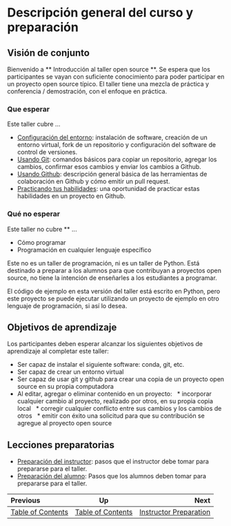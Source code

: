 <!-- comienza la sección de título generado automáticamente -->
# Descripción general del curso y preparación
<!-- fin de la sección autogenerada -->


## Visión de conjunto

Bienvenido a ** Introducción al taller open source **. Se espera que los participantes se vayan con suficiente conocimiento para poder participar en un proyecto open source típico. El taller tiene una mezcla de práctica y conferencia / demostración, con el enfoque en práctica.

### Que esperar

Este taller cubre ...

* [Configuración del entorno](./installing_tools.md): instalación de software, creación de un entorno virtual, fork de un repositorio y configuración del software de control de versiones.
* [Usando Git](./git_overview.md): comandos básicos para copiar un repositorio, agregar los cambios, confirmar esos cambios y enviar los cambios a Github.
* [Usando Github](./github_overview.md): descripción general básica de las herramientas de colaboración en Github y cómo emitir un pull request.
* [Practicando tus habilidades](./for_realz.md): una oportunidad de practicar estas habilidades en un proyecto en Github.


### Qué no esperar

Este taller no cubre ** ...

* Cómo programar
* Programación en cualquier lenguaje específico

Este no es un taller de programación, ni es un taller de Python. Está destinado a preparar a los alumnos para que contribuyan a proyectos open source, no tiene la intención de enseñarles a los estudiantes a programar.

El código de ejemplo en esta versión del taller está escrito en Python, pero este proyecto se puede ejecutar utilizando un proyecto de ejemplo en otro lenguaje de programación, si así lo desea.


## Objetivos de aprendizaje

Los participantes deben esperar alcanzar los siguientes objetivos de aprendizaje al completar este taller:

* Ser capaz de instalar el siguiente software: conda, git, etc.
* Ser capaz de crear un entorno virtual
* Ser capaz de usar git y github para crear una copia de un proyecto open source en su propia computadora
* Al editar, agregar o eliminar contenido en un proyecto:
  * incorporar cualquier cambio al proyecto, realizado por otros, en su propia copia local
  * corregir cualquier conflicto entre sus cambios y los cambios de otros
  * emitir con éxito una solicitud para que su contribución se agregue al proyecto open source


## Lecciones preparatorias

* [Preparación del instructor](./prereq_instructor.md): pasos que el instructor debe tomar para prepararse para el taller.
* [Preparación del alumno](./prereq_student.md): Pasos que los alumnos deben tomar para prepararse para el taller.

<!-- begin auto-generated nav-links section -->
| Previous | Up | Next |
|:---------|:---:|-----:|
| [Table of Contents](./README.md) | [Table of Contents](./README.md) | [Instructor Preparation](./prereq_instructor.md) |
<!-- end auto-generated section -->
